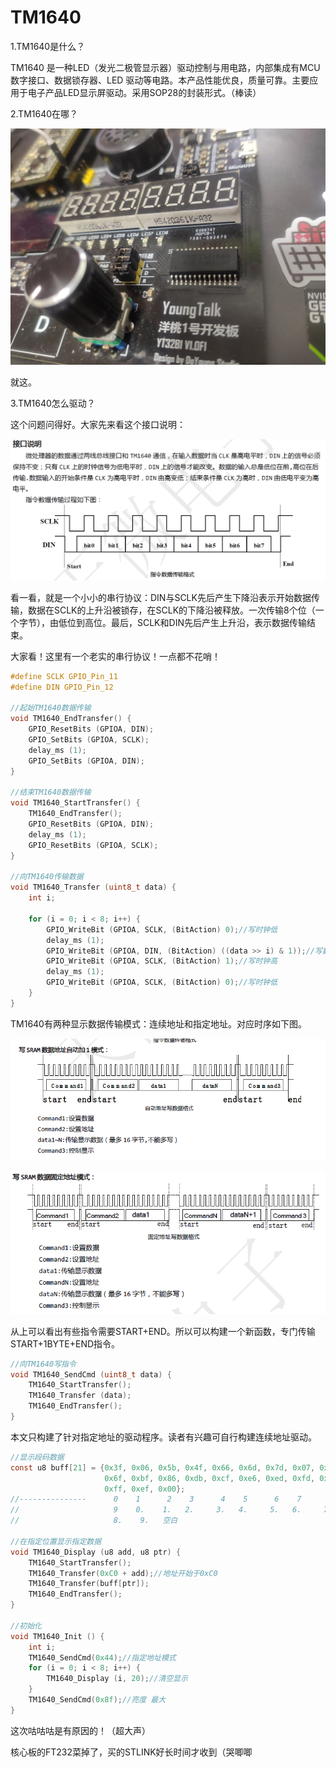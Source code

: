 # TM1640

1.TM1640是什么？

TM1640 是一种LED（发光二极管显示器）驱动控制与用电路，内部集成有MCU 数字接口、数据锁存器、LED 驱动等电路。本产品性能优良，质量可靠。主要应用于电子产品LED显示屏驱动。采用SOP28的封装形式。（棒读）



2.TM1640在哪？

![在这里(即答)](.\Picture\IMG_20200109_222320.jpg)

就这。



3.TM1640怎么驱动？

这个问题问得好。大家先来看这个接口说明：

![](.\Picture\Captured_1.png)

看一看，就是一个小小的串行协议：DIN与SCLK先后产生下降沿表示开始数据传输，数据在SCLK的上升沿被锁存，在SCLK的下降沿被释放。一次传输8个位（一个字节），由低位到高位。最后，SCLK和DIN先后产生上升沿，表示数据传输结束。

大家看！这里有一个老实的串行协议！一点都不花哨！

```c
#define SCLK GPIO_Pin_11
#define DIN GPIO_Pin_12

//起始TM1640数据传输
void TM1640_EndTransfer() {
    GPIO_ResetBits (GPIOA, DIN);
    GPIO_SetBits (GPIOA, SCLK);
    delay_ms (1);
    GPIO_SetBits (GPIOA, DIN);
}

//结束TM1640数据传输
void TM1640_StartTransfer() {
    TM1640_EndTransfer();
    GPIO_ResetBits (GPIOA, DIN);
    delay_ms (1);
    GPIO_ResetBits (GPIOA, SCLK);
}

//向TM1640传输数据
void TM1640_Transfer (uint8_t data) {
	int i;
	
	for (i = 0; i < 8; i++) {
		GPIO_WriteBit (GPIOA, SCLK, (BitAction) 0);//写时钟低
		delay_ms (1);
        GPIO_WriteBit (GPIOA, DIN, (BitAction) ((data >> i) & 1));//写数据
        GPIO_WriteBit (GPIOA, SCLK, (BitAction) 1);//写时钟高
        delay_ms (1);
        GPIO_WriteBit (GPIOA, SCLK, (BitAction) 0);//写时钟低
    }
}

```

TM1640有两种显示数据传输模式：连续地址和指定地址。对应时序如下图。

![连续地址](Picture\Captured_2.png)

![指定地址](Picture\Captured_3.png)

从上可以看出有些指令需要START+END。所以可以构建一个新函数，专门传输START+1BYTE+END指令。

```c
//向TM1640写指令
void TM1640_SendCmd (uint8_t data) {
    TM1640_StartTransfer();
    TM1640_Transfer (data);
    TM1640_EndTransfer();
}
```

本文只构建了针对指定地址的驱动程序。读者有兴趣可自行构建连续地址驱动。

```c
//显示段码数据
const u8 buff[21] = {0x3f, 0x06, 0x5b, 0x4f, 0x66, 0x6d, 0x7d, 0x07, 0x7f, 
                     0x6f, 0xbf, 0x86, 0xdb, 0xcf, 0xe6, 0xed, 0xfd, 0x87, 
                     0xff, 0xef, 0x00};
//---------------      0    1      2    3      4    5      6    7      8    
//                     9    0.    1.   2.     3.   4.     5.   6.     7.   
//                     8.    9.   空白

//在指定位置显示指定数据
void TM1640_Display (u8 add, u8 ptr) {
	TM1640_StartTransfer();
	TM1640_Transfer(0xC0 + add);//地址开始于0xC0
	TM1640_Transfer(buff[ptr]);
	TM1640_EndTransfer();
}

//初始化
void TM1640_Init () {
    int i;
	TM1640_SendCmd(0x44);//指定地址模式
    for (i = 0; i < 8; i++) {
        TM1640_Display (i, 20);//清空显示
    }
	TM1640_SendCmd(0x8f);//亮度 最大
}
```

这次咕咕咕是有原因的！（超大声）

核心板的FT232菜掉了，买的STLINK好长时间才收到（哭唧唧